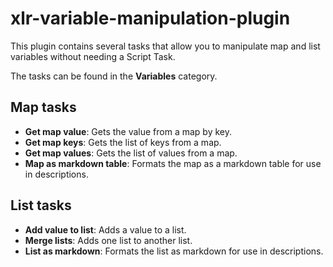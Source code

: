 # xlr-variable-manipulation-plugin

This plugin contains several tasks that allow you to manipulate map and list variables without needing a Script Task.

The tasks can be found in the **Variables** category.

## Map tasks

* **Get map value**:  Gets the value from a map by key.
* **Get map keys**:  Gets the list of keys from a map.
* **Get map values**:  Gets the list of values from a map.
* **Map as markdown table**: Formats the map as a markdown table for use in descriptions.

## List tasks

* **Add value to list**:  Adds a value to a list.
* **Merge lists**:  Adds one list to another list.
* **List as markdown**:  Formats the list as markdown for use in descriptions.
